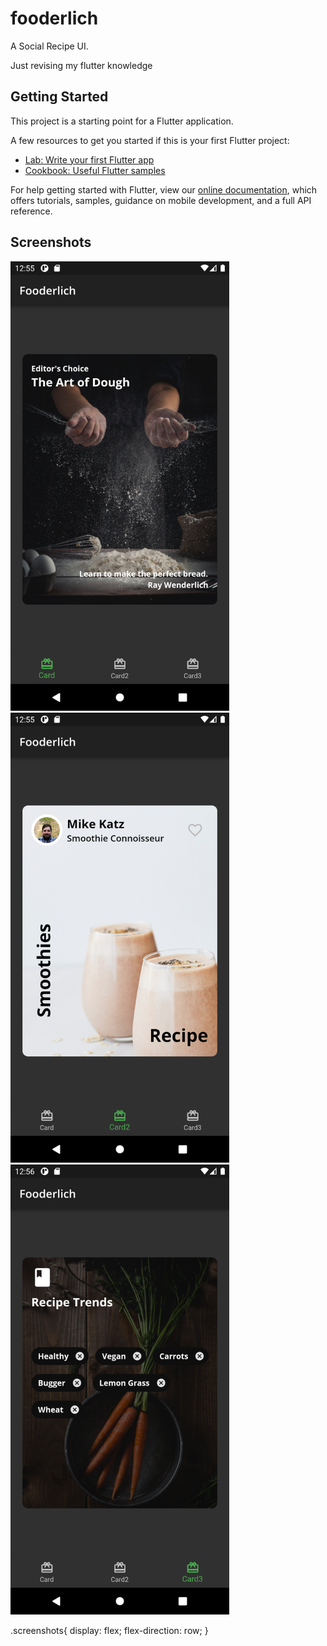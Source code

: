 # fooderlich

A Social Recipe UI.

Just revising my flutter knowledge

## Getting Started

This project is a starting point for a Flutter application.

A few resources to get you started if this is your first Flutter project:

- [Lab: Write your first Flutter app](https://flutter.dev/docs/get-started/codelab)
- [Cookbook: Useful Flutter samples](https://flutter.dev/docs/cookbook)

For help getting started with Flutter, view our
[online documentation](https://flutter.dev/docs), which offers tutorials,
samples, guidance on mobile development, and a full API reference.

## Screenshots

<div class="screenshots">
    <img src="./assets/screenshots/Card1.png" width="350"  />
    <img src="./assets/screenshots/Card2.png" width="350" />
    <img src="./assets/screenshots/Card3.png" width="350" />
</div>

.screenshots{
display: flex;
flex-direction: row;
}

